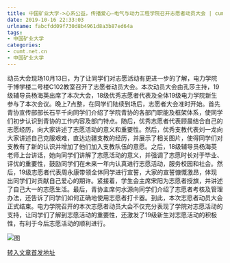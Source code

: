 ```yaml
---
title: 中国矿业大学->心系公益，传播爱心—电气与动力工程学院召开志愿者动员大会 | cumt.net.cn
date: 2019-10-16 22:33:03
urlname: fabcfdd09f730d8b4961d8a3b87ed64a
tags: 
- 中国矿业大学
categories:
- cumt.net.cn
- 中国矿业大学
---
```

动员大会现场10月13日，为了让同学们对志愿活动有更进一步的了解，电力学院于博学楼二号楼C102教室召开了志愿者动员大会。本次动员大会由孔莎主持，19级辅导员杨海英出席了本次大会，18级优秀志愿者代表及全体19级电力学院新生参与了本次会议。晚上7点整，在同学们陆续到场后，志愿者大会准时开始。首先青协宣传部部长石平千向同学们介绍了学院青协的各部门职能及框架体系，使同学们初步认识到青协的工作内容及部门特点。随后，优秀志愿者代表顾晨结合自己的志愿经历，向大家讲述了志愿活动的意义和重要性。然后，优秀支教代表刘一龙向大家讲述自己克服艰难，直达边疆支教的经历，并展示了相关图片，使得同学们对支教有了新的认识并增加了他们加入支教队伍的意愿。之后，18级辅导员杨海英老师上台讲话，她向同学们讲解了志愿活动的意义，并强调了志愿时长对于毕业、评优的重要性，鼓励同学们在未来一年内认真进行志愿活动，服务校园和社会。然后，19级志愿者代表周永康带领全体同学进行宣誓，大家的宣誓慷慨激昂，体现出同学们对贡献自己爱心的期许。紧接着，学生会主席宋阳为志愿者授旗，并讲述了自己大一的志愿生活。最后，青协主席何水源向同学们介绍了志愿者考核及管理办法，还告诉了同学们如何正确地使用志愿者打卡器。到此，本次志愿者动员大会正式结束。电力学院召开的本次志愿者动员大会不仅充分表现了学院对志愿活动的支持，让同学们了解到志愿活动的重要性，还激发了19级新生对志愿活动的积极性，有利于今后志愿活动的顺利进行。

![图](http://xwzx.cumt.edu.cn/_upload/article/images/53/da/cfba767d49a094b32366045040bc/7c1c02f5-0250-4c9c-a753-0f2f25427953.jpg)

[转入文章首发地址](http://xwzx.cumt.edu.cn/50/c6/c523a544966/page.htm)